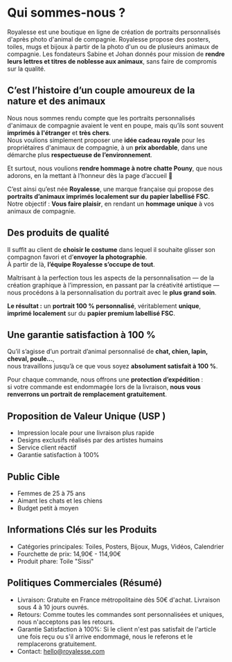# Qui sommes-nous ?

Royalesse est une boutique en ligne de création de portraits personnalisés d'après photo d'animal de compagnie. Royalesse propose des posters, toiles, mugs et bijoux à partir de la photo d'un ou de plusieurs animaux de compagnie. Les fondateurs Sabine et Johan donnés pour mission de **rendre leurs lettres et titres de noblesse aux animaux**, sans faire de compromis sur la qualité.

## C’est l’histoire d’un couple amoureux de la nature et des animaux
Nous nous sommes rendu compte que les portraits personnalisés d'animaux de compagnie avaient le vent en poupe, mais qu’ils sont souvent **imprimés à l'étranger** et **très chers**.  
Nous voulions simplement proposer une **idée cadeau royale** pour les propriétaires d'animaux de compagnie, à un **prix abordable**, dans une démarche plus **respectueuse de l’environnement**.  

Et surtout, nous voulions **rendre hommage à notre chatte Pouny**, que nous adorons, en la mettant à l’honneur dès la page d’accueil 🐾  

C’est ainsi qu’est née **Royalesse**, une marque française qui propose des **portraits d’animaux imprimés localement sur du papier labellisé FSC**.
Notre objectif : **Vous faire plaisir**, en rendant un **hommage unique** à vos animaux de compagnie.

## Des produits de qualité
Il suffit au client de **choisir le costume** dans lequel il souhaite glisser son compagnon favori et d’**envoyer la photographie**.  
À partir de là, **l’équipe Royalesse s’occupe de tout**.

Maîtrisant à la perfection tous les aspects de la personnalisation — de la création graphique à l’impression, en passant par la créativité artistique — nous procédons à la personnalisation du portrait avec le **plus grand soin**.

**Le résultat :** un **portrait 100 % personnalisé**, véritablement **unique**, **imprimé localement** sur du **papier premium labellisé FSC**.

## Une garantie satisfaction à 100 %
Qu’il s’agisse d’un portrait d’animal personnalisé de **chat, chien, lapin, cheval, poule…**,  
nous travaillons jusqu’à ce que vous soyez **absolument satisfait à 100 %**.  

Pour chaque commande, nous offrons une **protection d’expédition** :  
si votre commande est endommagée lors de la livraison, **nous vous renverrons un portrait de remplacement gratuitement**.

## Proposition de Valeur Unique (USP )
- Impression locale pour une livraison plus rapide
- Designs exclusifs réalisés par des artistes humains
- Service client réactif
- Garantie satisfaction à 100%

## Public Cible
- Femmes de 25 à 75 ans
- Aimant les chats et les chiens
- Budget petit à moyen

## Informations Clés sur les Produits
- Catégories principales: Toiles, Posters, Bijoux, Mugs, Vidéos, Calendrier
- Fourchette de prix: 14,90€ - 114,90€
- Produit phare: Toile "Sissi"

## Politiques Commerciales (Résumé)
- Livraison: Gratuite en France métropolitaine dès 50€ d'achat. Livraison sous 4 à 10 jours ouvrés.
- Retours: Comme toutes les commandes sont personnalisées et uniques, nous n'acceptons pas les retours.
- Garantie Satisfaction à 100%: Si le client n'est pas satisfait de l'article une fois reçu ou s'il arrive endommagé, nous le referons et le remplacerons gratuitement. 
- Contact: hello@royalesse.com
